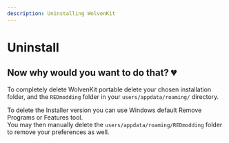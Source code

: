 ```yaml
---
description: Uninstalling WolvenKit
---
```


# Uninstall

## Now why would you want to do that? 💔

To completely delete WolvenKit portable delete your chosen installation folder, and the `REDmodding` folder in your `users/appdata/roaming/` directory.

To delete the Installer version you can use Windows default Remove Programs or Features tool.\
You may then manually delete the `users/appdata/roaming/REDmodding` folder to remove your preferences as well.
